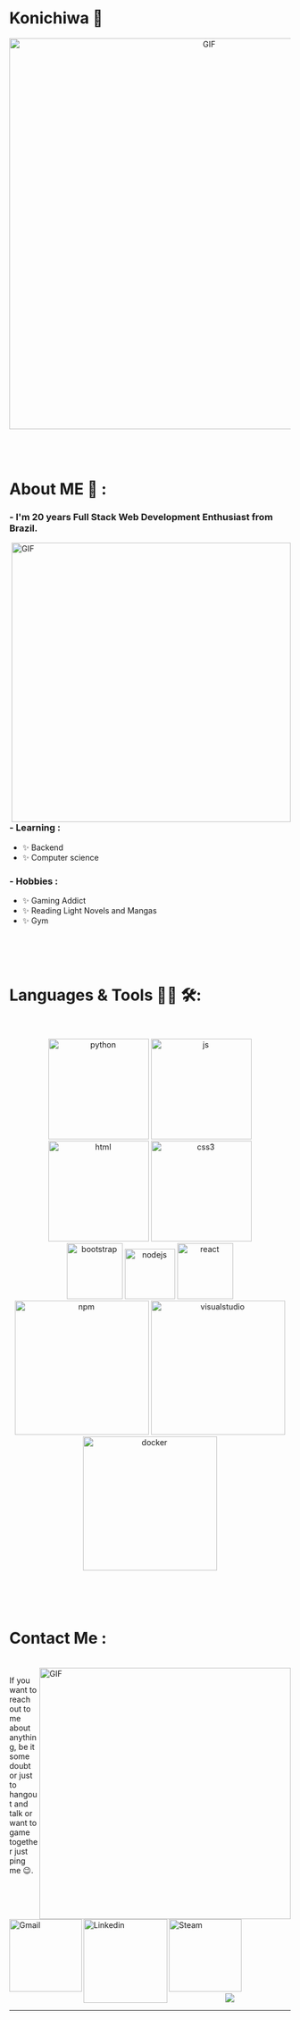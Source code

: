 # Konichiwa 👋

<div align="center">
<img hight="300" width="700" alt="GIF" align="center" src="https://github.com/datavinny/datavinny/blob/master/assets/208593.gif">
</div>

</br>
</br>
</br>

# About ME 💬 :

### - I'm 20 years Full Stack Web Development Enthusiast from Brazil.

<img hight="400" width="500" alt="GIF" align="right" src="https://github.com/datavinny/datavinny/blob/master/assets/1936.gif">

### - Learning :
- ✨ Backend
- ✨ Computer science

### - Hobbies : 
- ✨ Gaming Addict
- ✨ Reading Light Novels and Mangas
- ✨ Gym

</br>
</br>
</br>

# Languages & Tools 👨‍💻 🛠:
</br>

<p align="center">

<!-- For more icons please follow  https://github.com/MikeCodesDotNET/ColoredBadges -->
<img src="svg/dev/languages/python.svg" alt="python" width="180" hight="50">
 <img src="svg/dev/languages/js.svg" alt="js" width="180" hight="50">
 <img src="svg/dev/languages/html.svg" alt="html" width="180" hight="50">
<img src="svg/dev/languages/css3.svg" alt="css3" width="180" hight="50">
</br>
<img src="svg/dev/frameworks/bootstrap.svg" alt="bootstrap"  width="100" hight="50">
<img src="svg/dev/frameworks/nodejs.svg" alt="nodejs" width="90" hight="50">
<img src="svg/dev/frameworks/react.svg" alt="react" width="100" hight="50">
</br>
<img src="svg/dev/services/npm.svg" alt="npm" width="240" hight="50">
<img src="svg/dev/tools/visualstudio.svg" alt="visualstudio" width="240" hight="50">
<img src="svg/dev/tools/docker.svg" alt="docker" width="240" hight="50">
</br>

</p>

</br>
</br>
</br>

# Contact Me :
<p>
</br>

<img hight="320" width="450" align="right" alt="GIF" src="https://github.com/datavinny/datavinny/blob/master/assets/93195.gif">


If you want to reach out to me about anything, be it some doubt or just to hangout and talk or want to game together just ping me 😉.

<a href="mailto:df828316@gmail.com">
 <img align="left" alt="Gmail" width="130" hight="100" src="https://github.com/datavinny/datavinny/blob/master/assets/icons/gmail.png" />
</a>
<a href="https://www.linkedin.com/in/davifreitass/">
  <img align="left" alt="Linkedin" width="150" hight="100" src="https://github.com/datavinny/datavinny/blob/master/assets/icons/linkedin.png" />
</br>
</br>
</br>
</a>
<a href="https://steamcommunity.com/id/acerplayers/">
  <img align="left" alt="Steam" width="130" hight="100" src="https://github.com/datavinny/datavinny/blob/master/assets/icons/steam.png" />
</a>
 </p>
 
</br>
</br>
</br>
</br>
</br>
</br>
</br>

<p align="center" >  
  <a href="https://github.com/datavinny/github-readme-stats"> 
<img  src="https://github-readme-stats.vercel.app/api?username=datavinny&&show_icons=true&theme=radical"/>
  </a>
  </p>

*************
